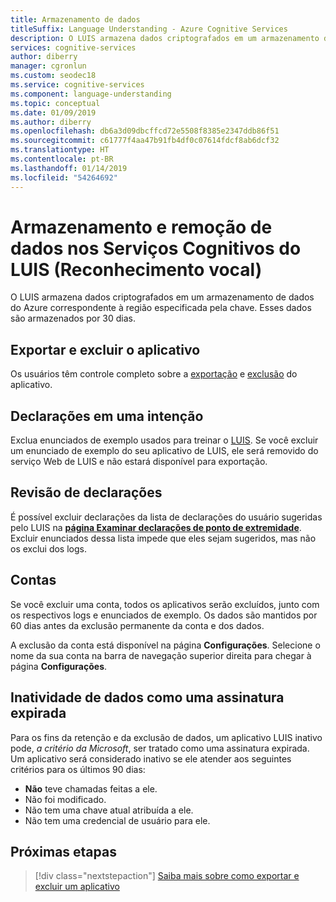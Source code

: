 ```yaml
---
title: Armazenamento de dados
titleSuffix: Language Understanding - Azure Cognitive Services
description: O LUIS armazena dados criptografados em um armazenamento de dados do Azure correspondente à região especificada pela chave.
services: cognitive-services
author: diberry
manager: cgronlun
ms.custom: seodec18
ms.service: cognitive-services
ms.component: language-understanding
ms.topic: conceptual
ms.date: 01/09/2019
ms.author: diberry
ms.openlocfilehash: db6a3d09dbcffcd72e5508f8385e2347ddb86f51
ms.sourcegitcommit: c61777f4aa47b91fb4df0c07614fdcf8ab6dcf32
ms.translationtype: HT
ms.contentlocale: pt-BR
ms.lasthandoff: 01/14/2019
ms.locfileid: "54264692"
---
```

# <a name="data-storage-and-removal-in-language-understanding-luis-cognitive-services"></a>Armazenamento e remoção de dados nos Serviços Cognitivos do LUIS (Reconhecimento vocal)
O LUIS armazena dados criptografados em um armazenamento de dados do Azure correspondente à região especificada pela chave. Esses dados são armazenados por 30 dias. 

## <a name="export-and-delete-app"></a>Exportar e excluir o aplicativo
Os usuários têm controle completo sobre a [exportação](luis-how-to-start-new-app.md#export-app) e [exclusão](luis-how-to-start-new-app.md#delete-app) do aplicativo. 

## <a name="utterances-in-an-intent"></a>Declarações em uma intenção
Exclua enunciados de exemplo usados para treinar o [LUIS](luis-reference-regions.md). Se você excluir um enunciado de exemplo do seu aplicativo de LUIS, ele será removido do serviço Web de LUIS e não estará disponível para exportação.

## <a name="utterances-in-review"></a>Revisão de declarações
É possível excluir declarações da lista de declarações do usuário sugeridas pelo LUIS na **[página Examinar declarações de ponto de extremidade](luis-how-to-review-endoint-utt.md)**. Excluir enunciados dessa lista impede que eles sejam sugeridos, mas não os exclui dos logs.

## <a name="accounts"></a>Contas
Se você excluir uma conta, todos os aplicativos serão excluídos, junto com os respectivos logs e enunciados de exemplo. Os dados são mantidos por 60 dias antes da exclusão permanente da conta e dos dados.

A exclusão da conta está disponível na página **Configurações**. Selecione o nome da sua conta na barra de navegação superior direita para chegar à página **Configurações**.

## <a name="data-inactivity-as-an-expired-subscription"></a>Inatividade de dados como uma assinatura expirada
Para os fins da retenção e da exclusão de dados, um aplicativo LUIS inativo pode, _a critério da Microsoft_, ser tratado como uma assinatura expirada. Um aplicativo será considerado inativo se ele atender aos seguintes critérios para os últimos 90 dias: 

* **Não** teve chamadas feitas a ele.
* Não foi modificado.
* Não tem uma chave atual atribuída a ele.
* Não tem uma credencial de usuário para ele.

## <a name="next-steps"></a>Próximas etapas

> [!div class="nextstepaction"]
> [Saiba mais sobre como exportar e excluir um aplicativo](luis-how-to-start-new-app.md)